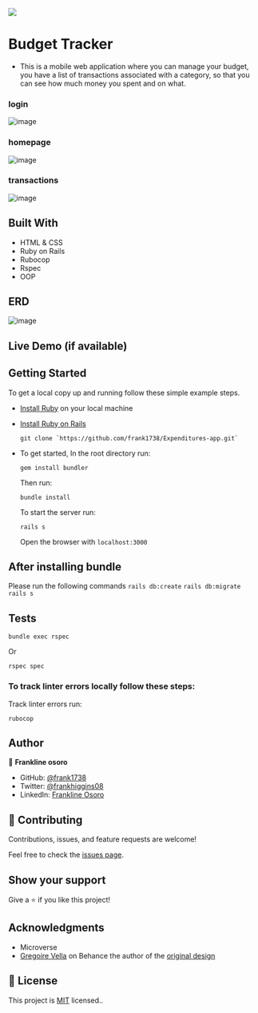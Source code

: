 ![](https://img.shields.io/badge/Microverse-blueviolet)

# Budget Tracker

- This is a mobile web application where you can manage your budget, you have a list of transactions associated with a category, so that you can see how much money you spent and on what.

### login

![image](https://user-images.githubusercontent.com/98453979/188453030-26b5fe51-8d89-4d11-9fcc-36fe69c754ba.png)

### homepage

![image](https://user-images.githubusercontent.com/98453979/188453598-17482b66-12e1-418e-873e-d67bf1017179.png)

### transactions

![image](https://user-images.githubusercontent.com/98453979/188453788-001a5192-720f-4d32-9f3f-9f3fa6e7ad32.png)


## Built With

- HTML & CSS
- Ruby on Rails
- Rubocop
- Rspec
- OOP

## ERD

![image](https://user-images.githubusercontent.com/98453979/188452222-ec0c2c47-24e1-4f1a-a85b-730e7c58b55c.png)


## Live Demo (if available)

## Getting Started

To get a local copy up and running follow these simple example steps.

- [Install Ruby](https://www.ruby-lang.org/en/documentation/installation/) on your local machine
- [Install Ruby on Rails](https://guides.rubyonrails.org/v5.1/getting_started.html)

  ```
  git clone `https://github.com/frank1738/Expenditures-app.git`
  ```

- To get started, In the root directory run:

  ```
  gem install bundler
  ```

  Then run:

  ```
  bundle install
  ```

  To start the server run:

  ```
  rails s
  ```

  Open the browser with `localhost:3000`

## After installing bundle

Please run the following commands `rails db:create` `rails db:migrate` `rails s`

## Tests

```
bundle exec rspec
```

Or

```
rspec spec
```

### To track linter errors locally follow these steps:

Track linter errors run:

```
rubocop
```

## Author

👤 **Frankline osoro**

- GitHub: [@frank1738](https://github.com/frank1738)
- Twitter: [@frankhiggins08](https://twitter.com/frankhiggins08)
- LinkedIn: [Frankline Osoro](http://www.linkedin.com/in/frankline-osoro-b526ba18b)

## 🤝 Contributing

Contributions, issues, and feature requests are welcome!

Feel free to check the [issues page](../../issues/).

## Show your support

Give a ⭐️ if you like this project!

## Acknowledgments

- Microverse
- [Gregoire Vella](https://www.behance.net/gregoirevella) on Behance the author of the [original design](https://www.behance.net/gallery/19759151/Snapscan-iOs-design-and-branding?tracking_source=)

## 📝 License

This project is [MIT](./MIT.md) licensed..

